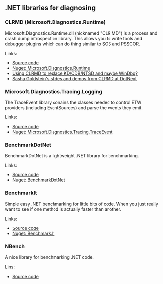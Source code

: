 
.NET libraries for diagnosing
------------------------------

### CLRMD (Microsoft.Diagnostics.Runtime) ###

Microsoft.Diagnostics.Runtime.dll (nicknamed "CLR MD") is a process and crash dump introspection library. This allows you to write tools and debugger plugins which can do thing similar to SOS and PSSCOR.

Links:

- [Source code](https://github.com/Microsoft/clrmd)
- [Nuget: Microsoft.Diagnostics.Runtime](https://www.nuget.org/packages/Microsoft.Diagnostics.Runtime)
- [Using CLRMD to replace KD/CDB/NTSD and maybe WinDbg?](http://blogs.microsoft.co.il/pavely/2015/05/14/using-clrmd-to-replace-kdcdbntsd-and-maybe-windbg/)
- [Sasha Goldstein's slides and demos from CLRMD at DotNext](https://twitter.com/goldshtn/status/675326898000535552)

### Microsoft.Diagnostics.Tracing.Logging ###

The TraceEvent library conains the classes needed to control ETW providers (including EventSources) and parse the events they emit.

Links:

- [Source code](https://github.com/Microsoft/Microsoft.Diagnostics.Tracing.Logging)
- [Nuget: Microsoft.Diagnostics.Tracing.TraceEvent](https://www.nuget.org/packages/Microsoft.Diagnostics.Tracing.TraceEvent)

### BenchmarkDotNet ###

BenchmarkDotNet is a lightweight .NET library for benchmarking.

Links:

- [Source code](https://github.com/PerfDotNet/BenchmarkDotNet)
- [Nuget: BenchmarkDotNet](https://www.nuget.org/packages/BenchmarkDotNet/)

### BenchmarkIt ###

Simple easy .NET benchmarking for little bits of code. When you just really want to see if one method is actually faster than another.

Links:

- [Source code](https://github.com/bodyloss/BenchmarkIt)
- [Nuget: Benchmark.It](https://www.nuget.org/packages/Benchmark.It)

### NBench ###

A nice library for benchmarking .NET code.

Lins:

- [Source code](https://github.com/petabridge/NBench)
